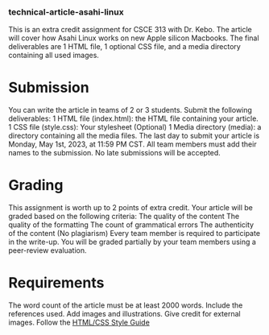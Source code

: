 ### technical-article-asahi-linux
This is an extra credit assignment for CSCE 313 with Dr. Kebo. The article will cover how Asahi Linux works on new Apple silicon Macbooks. The final deliverables are 1 HTML file, 1 optional CSS file, and a media directory containing all used images.

# Submission
You can write the article in teams of 2 or 3 students.
Submit the following deliverables:
1 HTML file (index.html): the HTML file containing your article.
1 CSS file (style.css): Your stylesheet (Optional)
1 Media directory (media): a directory containing all the media files.
The last day to submit your article is Monday, May 1st, 2023, at 11:59 PM CST.
All team members must add their names to the submission. No late submissions will be accepted.

# Grading
This assignment is worth up to 2 points of extra credit. Your article will be graded based on the following criteria:
The quality of the content
The quality of the formatting
The count of grammatical errors
The authenticity of the content (No plagiarism)
Every team member is required to participate in the write-up. You will be graded partially by your team members using a peer-review evaluation.

# Requirements
The word count of the article must be at least 2000 words.
Include the references used.
Add images and illustrations.
Give credit for external images.
Follow the [HTML/CSS Style Guide](https://google.github.io/styleguide/htmlcssguide.html)
